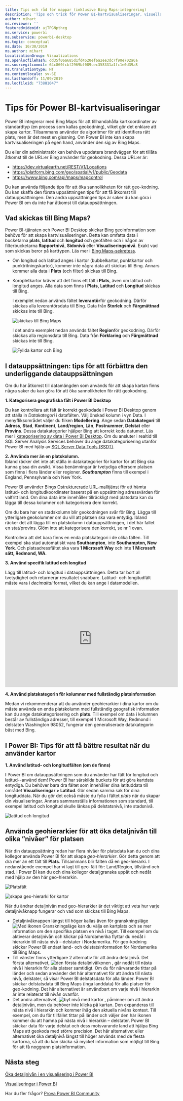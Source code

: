 ```yaml
---
title: Tips och råd för mappar (inklusive Bing Maps-integrering)
description: 'Tips och trick för Power BI-kartvisualiseringar, visuella objekt, platser, longitud och latitud och hur de fungerar med Bing Maps. '
author: mihart
ms.reviewer: ''
featuredvideoid: ajTPGNpthcg
ms.service: powerbi
ms.subservice: powerbi-desktop
ms.topic: conceptual
ms.date: 10/30/2019
ms.author: mihart
LocalizationGroup: Visualizations
ms.openlocfilehash: dd35f06a685d1fd4620ef6a2ee3dc7f90e702a6a
ms.sourcegitcommit: 64c860fcbf2969bf089cec358331a1fc1e0d39a8
ms.translationtype: HT
ms.contentlocale: sv-SE
ms.lasthandoff: 11/09/2019
ms.locfileid: "73881047"
---
```

# <a name="tips-and-tricks-for-power-bi-map-visualizations"></a>Tips för Power BI-kartvisualiseringar
Power BI integrerar med Bing Maps för att tillhandahålla kartkoordinater av standardtyp (en process som kallas geokodning), vilket gör det enklare att skapa kartor. Tillsammans använder de algoritmer för att identifiera rätt plats, men är det mest en gissning. Om Power BI inte kan skapa kartvisualiseringen på egen hand, använder den sig av Bing Maps. 

Du eller din administratör kan behöva uppdatera brandväggen för att tillåta åtkomst till de URL:er Bing använder för geokodning.  Dessa URL:er är:
* https://dev.virtualearth.net/REST/V1/Locations
* https://platform.bing.com/geo/spatial/v1/public/Geodata
* https://www.bing.com/api/maps/mapcontrol

Du kan använda följande tips för att öka sannolikheten för rätt geo-kodning. Du kan skaffa den första uppsättningen tips för att få åtkomst till datauppsättningen. Den andra uppsättningen tips är saker du kan göra i Power BI om du inte har åtkomst till datauppsättningen. 

## <a name="what-is-sent-to-bing-maps"></a>Vad skickas till Bing Maps?
Power BI-tjänsten och Power BI Desktop skickar Bing geoinformation som behövs för att skapa kartvisualiseringen. Detta kan omfatta data i bucketarna **plats**, **latitud** och **longitud** och geofälten och i någon av filterbucketarna **Rapportnivå**, **Sidonivå** eller **Visualiseringsnivå**. Exakt vad som skickas beror på karttypen. Läs mer i [Bing Maps-sekretess](https://go.microsoft.com/fwlink/?LinkID=248686).

* Om longitud och latitud anges i kartor (bubbelkartor, punktkartor och punktritningskartor), kommer inte några data att skickas till Bing. Annars kommer alla data i **Plats** (och filter) skickas till Bing.     

* Koropletkartor kräver att det finns ett fält i **Plats**, även om latitud och longitud anges. Alla data som finns i **Plats**, **Latitud** och **Longitud** skickas till Bing.
  
    I exemplet nedan används fältet **leverantör**för geokodning. Därför skickas alla leverantörsdata till Bing. Data från **Storlek** och **Färgmättnad** skickas inte till Bing.
  
    ![skickas till Bing Maps](./media/power-bi-map-tips-and-tricks/power-bi-sent-to-bing-new.png)
  
    I det andra exemplet nedan används fältet **Region**för geokodning. Därför skickas alla regionsdata till Bing. Data från **Förklaring** och **Färgmättnad** skickas inte till Bing.
  
    ![Fyllda kartor och Bing](./media/power-bi-map-tips-and-tricks/power-bi-filled-map.png)

## <a name="in-the-dataset-tips-to-improve-the-underlying-dataset"></a>I datauppsättningen: tips för att förbättra den underliggande datauppsättningen
Om du har åtkomst till datamängden som används för att skapa kartan finns några saker du kan göra för att öka sannolikheten för rätt geokodning.

**1. Kategorisera geografiska fält i Power BI Desktop**

Du kan kontrollera att fält är korrekt geokodade i Power BI Desktop genom att ställa in *Datakategori* i datafälten. Välj önskad kolumn i vyn Data. I menyfliksområdet väljer du fliken **Modellering**. Ange sedan **Datakategori** till **Adress**, **Stad**, **Kontinent**, **Land/region**, **Län**, **Postnummer**, **Delstat** eller **Provins**. Dessa datakategorier hjälper Bing att korrekt koda datumet. Läs mer i [kategorisering av data i Power BI Desktop](../desktop-data-categorization.md). Om du ansluter i realtid till SQL Server Analysis Services behöver du ange datakategorisering utanför Power BI med hjälp av [SQL Server Data Tools (SSDT)](https://docs.microsoft.com/sql/ssdt/download-sql-server-data-tools-ssdt).

**2. Använda mer än en platskolumn.**     
 Ibland räcker det inte att ställa in datakategorier för kartor för att Bing ska kunna gissa din avsikt. Vissa benämningar är tvetydiga eftersom platsen som finns i flera länder eller regioner. ***Southampton*** finns till exempel i England, Pennsylvania och New York.

Power BI använder Bings [Ostrukturerade URL-malltjänst](https://msdn.microsoft.com/library/ff701714.aspx) för att hämta latitud- och longitudkoordinater baserat på en uppsättning adressvärden för valfritt land. Om dina data inte innehåller tillräckligt med platsdata kan du lägga till dessa kolumner och kategorisera dem korrekt.

 Om du bara har en stadskolumn blir geokodningen svår för Bing. Lägga till ytterligare geokolumner om du vill att platsen ska vara entydig.  Ibland räcker det att lägga till en platskolumn i datauppsättningen, i det här fallet en stat/provins. Glöm inte att kategorisera den korrekt, se nr 1 ovan.

Kontrollera att det bara finns en enda platskategori i de olika fälten. Till exempel ska stad automatiskt vara **Southampton**, inte **Southampton, New York**.  Och platsadressfältet ska vara **1 Microsoft Way** och inte **1 Microsoft sätt, Redmond, WA**.

**3. Använd specifik latitud och longitud**

Lägg till latitud- och longitud i datauppsättningen. Detta tar bort all tvetydighet och returnerar resultatet snabbare. Latitud- och longitudfält måste vara i *decimaltal* format, vilket du kan ange i datamodellen.

<iframe width="560" height="315" src="https://www.youtube.com/embed/ajTPGNpthcg" frameborder="0" allowfullscreen></iframe>

**4. Använd platskategorin för kolumner med fullständig platsinformation**

Medan vi rekommenderar att du använder geohierarkier i dina kartor om du måste använda en enda platskolumn med fullständig geografisk information kan du ange datakategorisering och **plats**. Till exempel om data i kolumnen består av fullständiga adresser, till exempel 1 Microsoft Way, Redmond i delstaten Washington 98052, fungerar den generaliserade datakategorin bäst med Bing. 

## <a name="in-power-bi-tips-to-get-better-results-when-using-map-visualizations"></a>I Power BI: Tips för att få bättre resultat när du använder kartor
**1. Använd latitud- och longitudfälten (om de finns)**

I Power BI om datauppsättningen som du använder har fält för longitud och latitud--använd dem!  Power BI har särskilda buckets för att göra kartdata entydiga. Du behöver bara dra fältet som innehåller dina latituddata till området **Visualiseringar > Latitud**.  Gör sedan samma sak för dina longituddata. När du gör det också måste du fylla i fältet *plats* när du skapar din visualiseringar. Annars sammanställs informationen som standard, till exempel latitud och longitud skulle länkas på delstatsnivå, inte stadsnivå.

![latitud och longitud](./media/power-bi-map-tips-and-tricks/pbi_latitude.png) 

## <a name="use-geo-hierarchies-so-you-can-drill-down-to-different-levels-of-location"></a>Använda geohierarkier för att öka detaljnivån till olika ”nivåer” för platsen
När din datauppsättning redan har flera nivåer för platsdata kan du och dina kollegor använda Power BI för att skapa *geo-hierarkier*. Gör detta genom att dra mer än ett fält till **Plats**. Tillsammans blir fälten då en geo-hierarki. I nedanstående exempel har vi lagt till geo-fält för: Land/Region, tillstånd och stad. I Power BI kan du och dina kollegor detaljgranska uppåt och nedåt med hjälp av den här geo-hierarkin.

  ![Platsfält](./media/power-bi-map-tips-and-tricks/power-bi-hierarchy.png)

   ![skapa geo-hierarki för kartor](./media/power-bi-map-tips-and-tricks/power-bi-geo.gif)

När du ändrar detaljnivån med geo-hierarkier är det viktigt att veta hur varje detaljnivåknapp fungerar och vad som skickas till Bing Maps. 

* Detaljnivåknappen längst till höger kallas även för granskningsläge ![Med ikonen Granskningsläge](media/power-bi-map-tips-and-tricks/power-bi-drill-down.png) kan du välja en kartplats och se mer information om den specifika platsen en nivå i taget. Till exempel om du aktiverar detaljnivån och klickar på Nordamerika flyttar du nedåt i hierarkin till nästa nivå – delstater i Nordamerika. För geo-kodning skickar Power BI endast land- och delstatsinformation för Nordamerika till Bing Maps.  
* Till vänster finns ytterligare 2 alternativ för att ändra detaljnivå. Det första alternativet, ![den första detaljnivåikonen](media/power-bi-map-tips-and-tricks/power-bi-drill-down2.png) , går nedåt till nästa nivå i hierarkin för alla platser samtidigt. Om du för närvarande tittar på länder och sedan använder det här alternativet för att ändra till nästa nivå, delstater, så visar Power BI delstatsdata för alla länder. Power BI skickar delstatsdata till Bing Maps (inga landdata) för alla platser för geo-kodning. Det här alternativet är användbart om varje nivå i hierarkin är inte relaterat till nivån ovanför. 
* Det andra alternativet, ![byt nivå med kartor](./media/power-bi-map-tips-and-tricks/power-bi-drill-down3.png) , påminner om att ändra detaljnivån, men du behöver inte klicka på kartan.  Den expanderas till nästa nivå i hierarkin och kommer ihåg den aktuella nivåns kontext. Till exempel, om du för tillfället tittar på länder och väljer den här ikonen kommer du att hamna på nästa nivå i hierarkin – delstater. Power BI skickar data för varje delstat och dess motsvarande land att hjälpa Bing Maps att geokoda med större precision. Det här alternativet eller alternativet öka detaljnivå längst till höger används med de flesta kartorna, så att du kan skicka så mycket information som möjligt till Bing för att få noggrann platsinformation. 

## <a name="next-steps"></a>Nästa steg
[Öka detaljnivån i en visualisering i Power BI](../consumer/end-user-drill.md)

[Visualiseringar i Power BI](power-bi-report-visualizations.md)

Har du fler frågor? [Prova Power BI Community](https://community.powerbi.com/)

